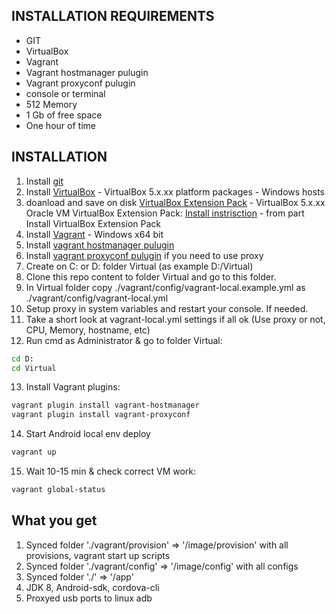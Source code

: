 INSTALLATION REQUIREMENTS
------------
  - GIT
  - VirtualBox
  - Vagrant
  - Vagrant hostmanager pulugin
  - Vagrant proxyconf pulugin
  - console or terminal
  - 512 Memory 
  - 1 Gb of free space
  - One hour of time 
  
INSTALLATION
------------
1. Install [git](https://git-scm.com/book/en/v2/Getting-Started-Installing-Git)
2. Install [VirtualBox](https://www.virtualbox.org/wiki/Downloads) - VirtualBox 5.x.xx platform packages - Windows hosts
3. doanload and save on disk [VirtualBox Extension Pack](https://www.virtualbox.org/wiki/Downloads) - VirtualBox 5.x.xx Oracle VM VirtualBox Extension Pack:
   [Install instrisction](https://www.smarthomebeginner.com/install-virtualbox-extension-pack-on-linux-windows/) - from part Install VirtualBox Extension Pack 
4. Install [Vagrant](https://www.vagrantup.com/downloads.html) - Windows x64 bit
5. Install [vagrant hostmanager pulugin](https://github.com/devopsgroup-io/vagrant-hostmanager)
6. Install [vagrant proxyconf pulugin](https://github.com/tmatilai/vagrant-proxyconf) if you need to use proxy
7. Create on C: or D: folder Virtual (as example D:/Virtual)
8. Clone this repo content to folder Virtual and go to this folder.
9. In Virtual folder copy ./vagrant/config/vagrant-local.example.yml as ./vagrant/config/vagrant-local.yml
10. Setup proxy in system variables and restart your console. If needed.
11. Take a short look at vagrant-local.yml settings if all ok (Use proxy or not, CPU, Memory, hostname, etc)
12. Run cmd as Administrator & go to folder Virtual:
```bash
cd D:
cd Virtual
```
13. Install Vagrant plugins:
```bash
vagrant plugin install vagrant-hostmanager
vagrant plugin install vagrant-proxyconf
```
14. Start Android local env deploy
```bash
vagrant up
```
15. Wait 10-15 min & check correct VM work:
```bash
vagrant global-status
```

What you get
------------
1. Synced folder './vagrant/provision' => '/image/provision' with all provisions, vagrant start up scripts
2. Synced folder './vagrant/config' => '/image/config' with all configs
3. Synced folder './' => '/app'
4. JDK 8, Android-sdk, cordova-cli 
5. Proxyed usb ports to linux adb



